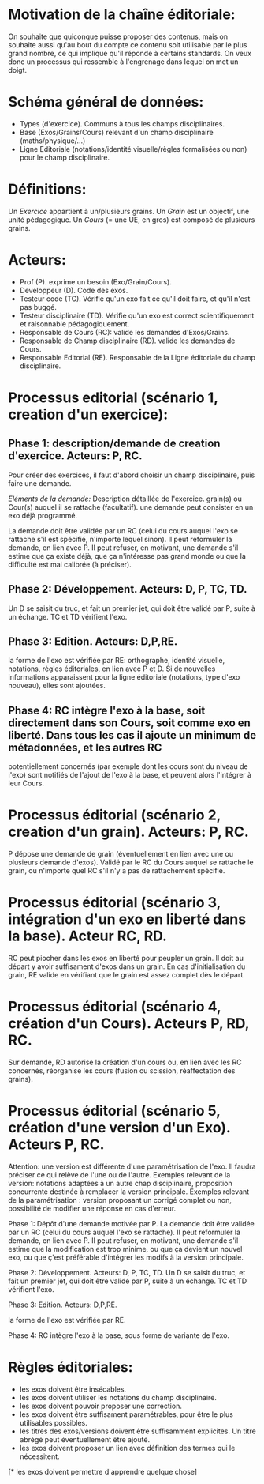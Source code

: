 
# Motivation de la chaîne éditoriale: 

On souhaite que quiconque puisse proposer des contenus, mais on souhaite aussi qu'au bout du compte ce contenu soit utilisable par le plus grand nombre, ce qui implique qu'il réponde à certains standards. On veux donc un processus qui ressemble à l'engrenage dans lequel on met un doigt.  

# Schéma général de données:

* Types (d'exercice). Communs à tous les champs disciplinaires.
* Base (Exos/Grains/Cours) relevant d'un champ disciplinaire (maths/physique/...)
* Ligne Editoriale (notations/identité visuelle/règles formalisées ou non) pour le champ disciplinaire.

# Définitions:

Un *Exercice* appartient à un/plusieurs grains.
Un *Grain* est un objectif, une unité  pédagogique.
Un *Cours* (= une UE, en gros) est composé de plusieurs grains.

# Acteurs:

* Prof (P). exprime un besoin (Exo/Grain/Cours).
* Developpeur (D). Code des exos.
* Testeur code (TC). Vérifie qu'un exo fait ce qu'il doit faire, et qu'il n'est pas buggé.
* Testeur disciplinaire (TD). Vérifie qu'un exo est correct scientifiquement et raisonnable pédagogiquement.
* Responsable de Cours (RC): valide les demandes d'Exos/Grains.
* Responsable de Champ disciplinaire (RD). valide les demandes de Cours.
* Responsable Editorial (RE). Responsable de la Ligne éditoriale du champ disciplinaire.

# Processus editorial (scénario 1, creation d'un exercice):

## Phase 1: description/demande de creation d'exercice. Acteurs: P, RC.
Pour créer des exercices, il faut d'abord choisir un champ disciplinaire, puis faire une demande.

*Eléments de la demande:* Description détaillée de l'exercice. grain(s) ou Cour(s) auquel il se rattache (facultatif). une demande peut consister en un exo déjà programmé.

La demande doit être validée par un RC (celui du cours auquel l'exo se rattache s'il est spécifié, n'importe lequel sinon). Il peut reformuler la demande, en lien avec P. Il peut refuser, en motivant,  une demande s'il estime que ça existe déjà,  que ça n'intéresse pas grand monde ou que la difficulté est mal calibrée (à préciser).

## Phase 2: Développement. Acteurs: D, P, TC, TD.
Un D se saisit du truc, et fait un premier jet, qui doit être validé par P, suite à un échange. TC et TD vérifient l'exo.

## Phase 3: Edition. Acteurs: D,P,RE.

la forme de l'exo est vérifiée par RE: orthographe, identité visuelle, notations, règles éditoriales, en lien avec P et D. Si de
nouvelles informations apparaissent pour la ligne éditoriale (notations, type d'exo nouveau), elles sont ajoutées.

## Phase 4: RC intègre l'exo à la base, soit directement dans son Cours, soit comme exo en liberté. Dans tous les cas il ajoute un minimum de métadonnées, et les autres RC
potentiellement concernés (par exemple dont les cours sont du niveau de l'exo) sont notifiés de l'ajout de l'exo à la base, et peuvent alors l'intégrer à leur Cours.

# Processus éditorial (scénario 2, creation d'un grain). Acteurs: P, RC.

P dépose une demande de grain (éventuellement en lien avec une ou plusieurs demande d'exos). Validé par le RC du Cours auquel se rattache le grain, ou n'importe quel RC
s'il n'y a pas de rattachement spécifié.

# Processus éditorial (scénario 3, intégration d'un exo en liberté dans la base). Acteur RC, RD.

RC peut piocher dans les exos en liberté pour peupler un grain. Il doit au départ y avoir suffisament d'exos dans un grain. En cas d'initialisation du grain, RE valide en
vérifiant que le grain est assez complet dès le  départ.

# Processus éditorial (scénario 4, création d'un Cours). Acteurs P, RD, RC.
Sur demande, RD autorise la création d'un cours ou, en lien avec les RC concernés, réorganise les cours (fusion ou scission, réaffectation des grains).


# Processus éditorial (scénario 5, création d'une version d'un Exo). Acteurs P, RC.

Attention: une version est différente d'une paramétrisation de l'exo. Il faudra préciser ce qui relève de l'une ou de l'autre. Exemples relevant de la version: notations adaptées à un autre chap disciplinaire, proposition concurrente destinée à remplacer la version principale. Exemples relevant de la paramétrisation : version proposant un
corrigé complet ou non, possibilité de modifier une réponse en cas d'erreur.

Phase 1: Dépôt d'une demande motivée par P. La demande doit être validée par un RC (celui du cours auquel l'exo se rattache). Il peut reformuler la demande, en lien avec
P. Il peut refuser, en motivant,  une demande s'il estime que la modification est trop minime, ou que ça devient un nouvel exo, ou que ç'est préférable d'intégrer les
modifs à la version principale.

Phase 2: Développement. Acteurs: D, P, TC, TD.
Un D se saisit du truc, et fait un premier jet, qui doit être validé par P, suite à un échange. TC et TD vérifient l'exo.

Phase 3: Edition. Acteurs: D,P,RE.

la forme de l'exo est vérifiée par RE.

Phase 4: RC intègre l'exo à la base, sous forme de variante de l'exo.

# Règles éditoriales:

* les exos doivent être insécables.
* les exos doivent utiliser les notations du champ disciplinaire.
* les exos doivent pouvoir proposer une correction.
* les exos doivent être suffisament paramétrables, pour être le plus utilisables possibles. 
* les titres des exos/versions doivent être suffisamment explicites. Un titre abrégé peut éventuellement être ajouté.
* les exos doivent proposer un lien avec définition des termes qui le nécessitent.

[* les exos doivent permettre d'apprendre quelque chose]






